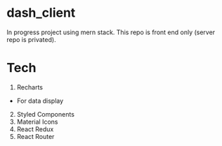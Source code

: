 # dash_client

In progress project using mern stack. This repo is front end only (server repo is privated).


# Tech
1. Recharts
  - For data display

2. Styled Components
3. Material Icons
4. React Redux
5. React Router
